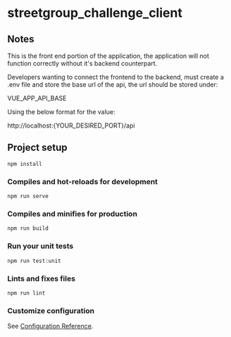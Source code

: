 # streetgroup_challenge_client

## Notes

This is the front end portion of the application, the application will not function correctly without it's backend counterpart.

Developers wanting to connect the frontend to the backend, must create a .env file and store the base url of the api, the url should be stored under:

VUE_APP_API_BASE

Using the below format for the value:

http://localhost:{YOUR_DESIRED_PORT}/api



## Project setup
```
npm install
```

### Compiles and hot-reloads for development
```
npm run serve
```

### Compiles and minifies for production
```
npm run build
```

### Run your unit tests
```
npm run test:unit
```

### Lints and fixes files
```
npm run lint
```

### Customize configuration
See [Configuration Reference](https://cli.vuejs.org/config/).
